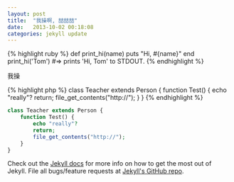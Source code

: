 ```yaml
---
layout: post
title:  "我操啊, 喆喆喆"
date:   2013-10-02 00:18:08
categories: jekyll update
---
```


{% highlight ruby %}
def print_hi(name)
  puts "Hi, #{name}"
end
print_hi('Tom')
#=> prints 'Hi, Tom' to STDOUT.
{% endhighlight %}

我操

{% highlight php %}
class Teacher extends Person {
    function Test() {
        echo "really"?
        return;
        file_get_contents("http://");
    }
}
{% endhighlight %}



```php
class Teacher extends Person {
    function Test() {
        echo "really"?
        return;
        file_get_contents("http://");
    }
}
```


Check out the [Jekyll docs][jekyll] for more info on how to get the most out of Jekyll. File all bugs/feature requests at [Jekyll's GitHub repo][jekyll-gh].

[jekyll-gh]: https://github.com/mojombo/jekyll
[jekyll]:    http://jekyllrb.com
